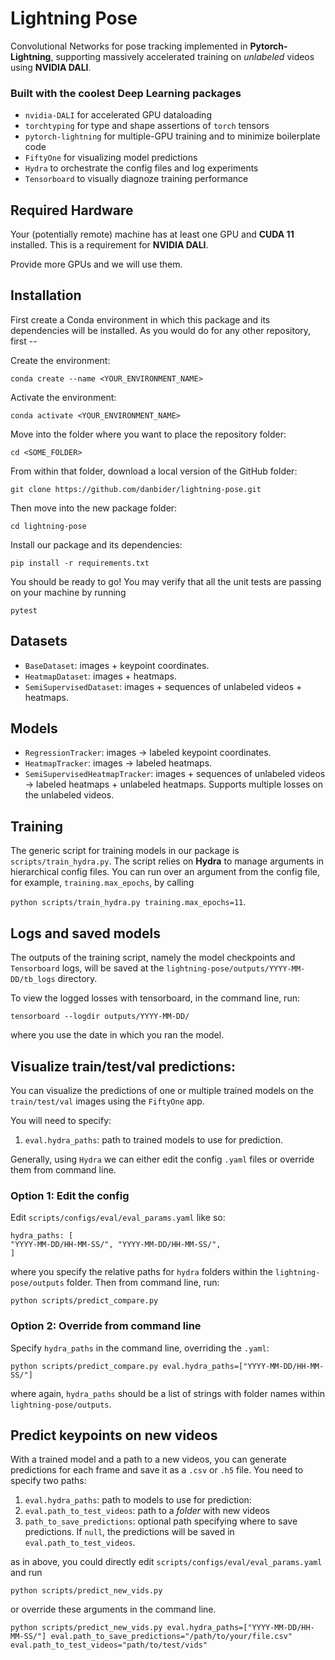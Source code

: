 # Lightning Pose
Convolutional Networks for pose tracking implemented in **Pytorch-Lightning**, supporting massively accelerated training on *unlabeled* videos using **NVIDIA DALI**.

### Built with the coolest Deep Learning packages
* `nvidia-DALI` for accelerated GPU dataloading
* `torchtyping` for type and shape assertions of `torch` tensors
* `pytorch-lightning` for multiple-GPU training and to minimize boilerplate code
* `FiftyOne` for visualizing model predictions
* `Hydra` to orchestrate the config files and log experiments
* `Tensorboard` to visually diagnoze training performance

## Required Hardware
Your (potentially remote) machine has at least one GPU and **CUDA 11** installed. This is a requirement for **NVIDIA DALI**. 

Provide more GPUs and we will use them.

## Installation

First create a Conda environment in which this package and its dependencies will be installed. 
As you would do for any other repository, first --

Create the environment:

```conda create --name <YOUR_ENVIRONMENT_NAME>```

Activate the environment:

```conda activate <YOUR_ENVIRONMENT_NAME>```

Move into the folder where you want to place the repository folder:

```cd <SOME_FOLDER>```

From within that folder, download a local version of the GitHub folder:

```git clone https://github.com/danbider/lightning-pose.git```

Then move into the new package folder:

```cd lightning-pose```

Install our package and its dependencies:

`pip install -r requirements.txt`

You should be ready to go! You may verify that all the unit tests are passing on your machine by running

```pytest```

## Datasets
* `BaseDataset`: images + keypoint coordinates.
* `HeatmapDataset`: images + heatmaps.
* `SemiSupervisedDataset`: images + sequences of unlabeled videos + heatmaps.

## Models 
* `RegressionTracker`: images -> labeled keypoint coordinates.
* `HeatmapTracker`: images -> labeled heatmaps.
* `SemiSupervisedHeatmapTracker`: images + sequences of unlabeled videos -> labeled heatmaps + unlabeled heatmaps. Supports multiple losses on the unlabeled videos.


## Training

The generic script for training models in our package is `scripts/train_hydra.py`.
The script relies on **Hydra** to manage arguments in hierarchical config files. You can run over an argument from the config file, for example, `training.max_epochs`, by calling

```python scripts/train_hydra.py training.max_epochs=11```.

## Logs and saved models

The outputs of the training script, namely the model checkpoints and `Tensorboard` logs, will be saved at the `lightning-pose/outputs/YYYY-MM-DD/tb_logs` directory.

To view the logged losses with tensorboard, in the command line, run:

```tensorboard --logdir outputs/YYYY-MM-DD/```

where you use the date in which you ran the model.

## Visualize train/test/val predictions:

You can visualize the predictions of one or multiple trained models on the `train/test/val` images using the `FiftyOne` app.

You will need to specify:
1. `eval.hydra_paths`: path to trained models to use for prediction. 

Generally, using `Hydra` we can either edit the config `.yaml` files or override them from command line. 

### Option 1: Edit the config

Edit `scripts/configs/eval/eval_params.yaml` like so:
```
hydra_paths: [
"YYYY-MM-DD/HH-MM-SS/", "YYYY-MM-DD/HH-MM-SS/",
]
```
where you specify the relative paths for `hydra` folders within the `lightning-pose/outputs` folder. Then from command line, run:
```
python scripts/predict_compare.py
```

### Option 2: Override from command line
Specify `hydra_paths` in the command line, overriding the `.yaml`:
```
python scripts/predict_compare.py eval.hydra_paths=["YYYY-MM-DD/HH-MM-SS/"]
``` 
where again, `hydra_paths` should be a list of strings with folder names within `lightning-pose/outputs`.

## Predict keypoints on new videos
With a trained model and a path to a new videos, you can generate predictions for each frame and save it as a `.csv` or `.h5` file. You need to specify two paths:
1. `eval.hydra_paths`: path to models to use for prediction: 
2. `eval.path_to_test_videos`: path to a *folder* with new videos
3. `path_to_save_predictions`: optional path specifying where to save predictions. If `null`, the predictions will be saved in `eval.path_to_test_videos`.

as in above, you could directly edit `scripts/configs/eval/eval_params.yaml` and run
```
python scripts/predict_new_vids.py 
```
or override these arguments in the command line.

```
python scripts/predict_new_vids.py eval.hydra_paths=["YYYY-MM-DD/HH-MM-SS/"] eval.path_to_save_predictions="/path/to/your/file.csv" eval.path_to_test_videos="path/to/test/vids"
```

